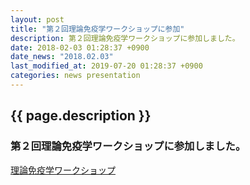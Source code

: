 ```yaml
---
layout: post
title: "第２回理論免疫学ワークショップに参加"
description: 第２回理論免疫学ワークショップに参加しました。
date: 2018-02-03 01:28:37 +0900
date_news: "2018.02.03"
last_modified_at: 2019-07-20 01:28:37 +0900
categories: news presentation
---
```


## {{ page.description }}

### 第２回理論免疫学ワークショップに参加しました。

[理論免疫学ワークショップ](https://workshop.theoreticalimmunology.jp)
